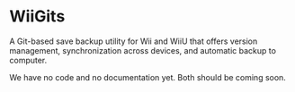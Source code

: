 # WiiGits
A Git-based save backup utility for Wii and WiiU that offers version management, synchronization across devices, and automatic backup to computer.

We have no code and no documentation yet. Both should be coming soon.
